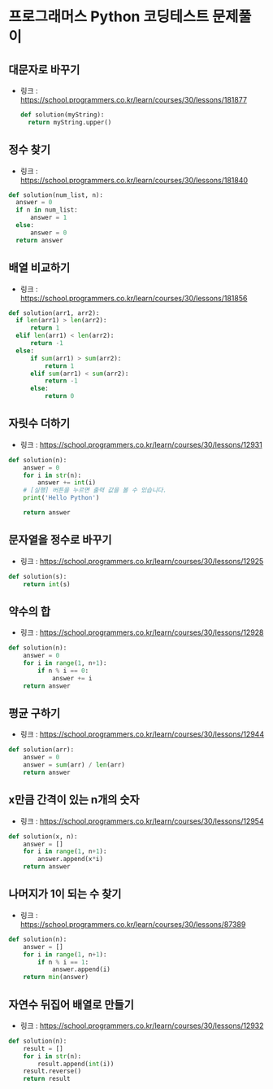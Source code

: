 # 프로그래머스 Python 코딩테스트 문제풀이


## 대문자로 바꾸기
- 링크 : https://school.programmers.co.kr/learn/courses/30/lessons/181877
  ```python
  def solution(myString):
    return myString.upper()
  ```


## 정수 찾기
- 링크 : https://school.programmers.co.kr/learn/courses/30/lessons/181840
```python
def solution(num_list, n):
  answer = 0
  if n in num_list:
      answer = 1
  else:
      answer = 0
  return answer
```


## 배열 비교하기
- 링크 : https://school.programmers.co.kr/learn/courses/30/lessons/181856
```python
def solution(arr1, arr2):
  if len(arr1) > len(arr2):
      return 1
  elif len(arr1) < len(arr2):
      return -1
  else:
      if sum(arr1) > sum(arr2):
          return 1
      elif sum(arr1) < sum(arr2):
          return -1
      else:
          return 0
```


## 자릿수 더하기
- 링크 : https://school.programmers.co.kr/learn/courses/30/lessons/12931
```python
def solution(n):
    answer = 0
    for i in str(n):
        answer += int(i)
    # [실행] 버튼을 누르면 출력 값을 볼 수 있습니다.
    print('Hello Python')

    return answer
```


## 문자열을 정수로 바꾸기
- 링크 : https://school.programmers.co.kr/learn/courses/30/lessons/12925
```python
def solution(s):
    return int(s)
```


## 약수의 합
- 링크 : https://school.programmers.co.kr/learn/courses/30/lessons/12928
```python
def solution(n):
    answer = 0
    for i in range(1, n+1):
        if n % i == 0:
            answer += i
    return answer
```


## 평균 구하기
- 링크 : https://school.programmers.co.kr/learn/courses/30/lessons/12944
```python
def solution(arr):
    answer = 0
    answer = sum(arr) / len(arr)
    return answer
```


## x만큼 간격이 있는 n개의 숫자
- 링크 : https://school.programmers.co.kr/learn/courses/30/lessons/12954
```python
def solution(x, n):
    answer = []
    for i in range(1, n+1):
        answer.append(x*i)
    return answer
```


## 나머지가 1이 되는 수 찾기
- 링크 : https://school.programmers.co.kr/learn/courses/30/lessons/87389
```python
def solution(n):
    answer = []
    for i in range(1, n+1):
        if n % i == 1:
            answer.append(i)
    return min(answer)
```


## 자연수 뒤집어 배열로 만들기
- 링크 : https://school.programmers.co.kr/learn/courses/30/lessons/12932
```python
def solution(n):
    result = []
    for i in str(n):
        result.append(int(i))
    result.reverse()
    return result
```
